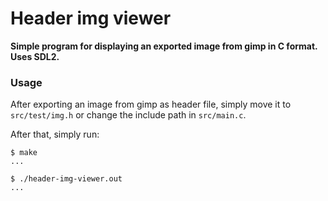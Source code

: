 # Header img viewer
**Simple program for displaying an exported image from gimp in C format. Uses SDL2.**

### Usage
After exporting an image from gimp as header file, simply move it to `src/test/img.h`
or change the include path in `src/main.c`.

After that, simply run:
```console
$ make
...

$ ./header-img-viewer.out
...
```
